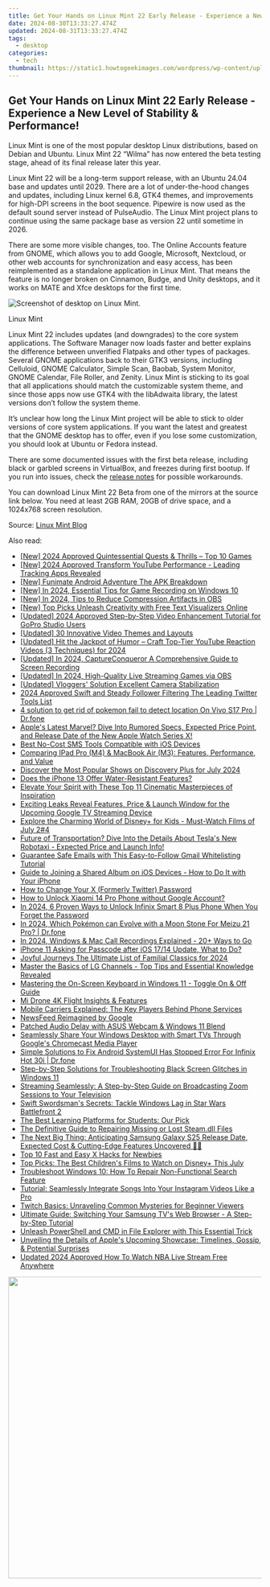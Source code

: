 ```yaml
---
title: Get Your Hands on Linux Mint 22 Early Release - Experience a New Level of Stability & Performance!
date: 2024-08-30T13:33:27.474Z
updated: 2024-08-31T13:33:27.474Z
tags:
  - desktop
categories:
  - tech
thumbnail: https://static1.howtogeekimages.com/wordpress/wp-content/uploads/2023/08/linux-mint-2.jpg
---
```


## Get Your Hands on Linux Mint 22 Early Release - Experience a New Level of Stability & Performance!

Linux Mint is one of the most popular desktop Linux distributions, based on Debian and Ubuntu. Linux Mint 22 “Wilma” has now entered the beta testing stage, ahead of its final release later this year.

 Linux Mint 22 will be a long-term support release, with an Ubuntu 24.04 base and updates until 2029\. There are a lot of under-the-hood changes and updates, including Linux kernel 6.8, GTK4 themes, and improvements for high-DPI screens in the boot sequence. Pipewire is now used as the default sound server instead of PulseAudio. The Linux Mint project plans to continue using the same package base as version 22 until sometime in 2026.

 There are some more visible changes, too. The Online Accounts feature from GNOME, which allows you to add Google, Microsoft, Nextcloud, or other web accounts for synchronization and easy access, has been reimplemented as a standalone application in Linux Mint. That means the feature is no longer broken on Cinnamon, Budge, and Unity desktops, and it works on MATE and Xfce desktops for the first time.

![Screenshot of desktop on Linux Mint.](https://static1.howtogeekimages.com/wordpress/wp-content/uploads/2024/07/cinnamon.png) 

Linux Mint

 Linux Mint 22 includes updates (and downgrades) to the core system applications. The Software Manager now loads faster and better explains the difference between unverified Flatpaks and other types of packages. Several GNOME applications back to their GTK3 versions, including Celluloid, GNOME Calculator, Simple Scan, Baobab, System Monitor, GNOME Calendar, File Roller, and Zenity. Linux Mint is sticking to its goal that all applications should match the customizable system theme, and since those apps now use GTK4 with the libAdwaita library, the latest versions don’t follow the system theme.

 It’s unclear how long the Linux Mint project will be able to stick to older versions of core system applications. If you want the latest and greatest that the GNOME desktop has to offer, even if you lose some customization, you should look at Ubuntu or Fedora instead.

 There are some documented issues with the first beta release, including black or garbled screens in VirtualBox, and freezes during first bootup. If you run into issues, check the [release notes](https://www.linuxmint.com/rel%5Fwilma.php) for possible workarounds.

 You can download Linux Mint 22 Beta from one of the mirrors at the source link below. You need at least 2GB RAM, 20GB of drive space, and a 1024x768 screen resolution.

 Source: [Linux Mint Blog](https://blog.linuxmint.com/?p=4725)

<ins class="adsbygoogle"
     style="display:block"
     data-ad-format="autorelaxed"
     data-ad-client="ca-pub-7571918770474297"
     data-ad-slot="1223367746"></ins>



<ins class="adsbygoogle"
     style="display:block"
     data-ad-client="ca-pub-7571918770474297"
     data-ad-slot="8358498916"
     data-ad-format="auto"
     data-full-width-responsive="true"></ins>

<span class="atpl-alsoreadstyle">Also read:</span>
<div><ul>
<li><a href="https://screen-recording.techidaily.com/new-2024-approved-quintessential-quests-and-thrills-top-10-games/"><u>[New] 2024 Approved  Quintessential Quests & Thrills – Top 10 Games</u></a></li>
<li><a href="https://youtube-data.techidaily.com/024-approved-transform-youtube-performance-leading-tracking-apps-revealed/"><u>[New] 2024 Approved  Transform YouTube Performance - Leading Tracking Apps Revealed</u></a></li>
<li><a href="https://article-posts.techidaily.com/new-funimate-android-adventure-the-apk-breakdown/"><u>[New] Funimate Android Adventure  The APK Breakdown</u></a></li>
<li><a href="https://screen-mirroring-recording.techidaily.com/new-in-2024-essential-tips-for-game-recording-on-windows-10/"><u>[New] In 2024, Essential Tips for Game Recording on Windows 10</u></a></li>
<li><a href="https://video-capture.techidaily.com/new-in-2024-tips-to-reduce-compression-artifacts-in-obs/"><u>[New] In 2024, Tips to Reduce Compression Artifacts in OBS</u></a></li>
<li><a href="https://some-tips.techidaily.com/new-top-picks-unleash-creativity-with-free-text-visualizers-online/"><u>[New] Top Picks  Unleash Creativity with Free Text Visualizers Online</u></a></li>
<li><a href="https://article-helps.techidaily.com/updated-2024-approved-step-by-step-video-enhancement-tutorial-for-gopro-studio-users/"><u>[Updated] 2024 Approved  Step-by-Step Video Enhancement Tutorial for GoPro Studio Users</u></a></li>
<li><a href="https://extra-resources.techidaily.com/updated-30-innovative-video-themes-and-layouts/"><u>[Updated] 30 Innovative Video Themes and Layouts</u></a></li>
<li><a href="https://eaxpv-info.techidaily.com/updated-hit-the-jackpot-of-humor-craft-top-tier-youtube-reaction-videos-3-techniques-for-2024/"><u>[Updated] Hit the Jackpot of Humor – Craft Top-Tier YouTube Reaction Videos (3 Techniques) for 2024</u></a></li>
<li><a href="https://screen-sharing-recording.techidaily.com/updated-in-2024-captureconqueror-a-comprehensive-guide-to-screen-recording/"><u>[Updated] In 2024, CaptureConqueror  A Comprehensive Guide to Screen Recording</u></a></li>
<li><a href="https://remote-screen-capture.techidaily.com/updated-in-2024-high-quality-live-streaming-games-via-obs/"><u>[Updated] In 2024, High-Quality Live Streaming  Games via OBS</u></a></li>
<li><a href="https://facebook-video-footage.techidaily.com/updated-vloggers-solution-excellent-camera-stabilization/"><u>[Updated] Vloggers' Solution  Excellent Camera Stabilization</u></a></li>
<li><a href="https://twitter-clips.techidaily.com/2024-approved-swift-and-steady-follower-filtering-the-leading-twitter-tools-list/"><u>2024 Approved  Swift and Steady Follower Filtering  The Leading Twitter Tools List</u></a></li>
<li><a href="https://change-location.techidaily.com/4-solution-to-get-rid-of-pokemon-fail-to-detect-location-on-vivo-s17-pro-drfone-by-drfone-virtual-android/"><u>4 solution to get rid of pokemon fail to detect location On Vivo S17 Pro | Dr.fone</u></a></li>
<li><a href="https://technical-tips.techidaily.com/apples-latest-marvel-dive-into-rumored-specs-expected-price-point-and-release-date-of-the-new-apple-watch-series-x/"><u>Apple's Latest Marvel? Dive Into Rumored Specs, Expected Price Point, and Release Date of the New Apple Watch Series X!</u></a></li>
<li><a href="https://technical-tips.techidaily.com/best-no-cost-sms-tools-compatible-with-ios-devices/"><u>Best No-Cost SMS Tools Compatible with iOS Devices</u></a></li>
<li><a href="https://technical-tips.techidaily.com/comparing-ipad-pro-m4-and-macbook-air-m3-features-performance-and-value/"><u>Comparing IPad Pro (M4) & MacBook Air (M3): Features, Performance, and Value</u></a></li>
<li><a href="https://technical-tips.techidaily.com/discover-the-most-popular-shows-on-discovery-plus-for-july-2024/"><u>Discover the Most Popular Shows on Discovery Plus for July 2024</u></a></li>
<li><a href="https://technical-tips.techidaily.com/does-the-iphone-13-offer-water-resistant-features/"><u>Does the iPhone 13 Offer Water-Resistant Features?</u></a></li>
<li><a href="https://technical-tips.techidaily.com/elevate-your-spirit-with-these-top-11-cinematic-masterpieces-of-inspiration/"><u>Elevate Your Spirit with These Top 11 Cinematic Masterpieces of Inspiration</u></a></li>
<li><a href="https://technical-tips.techidaily.com/exciting-leaks-reveal-features-price-and-launch-window-for-the-upcoming-google-tv-streaming-device/"><u>Exciting Leaks Reveal Features, Price & Launch Window for the Upcoming Google TV Streaming Device</u></a></li>
<li><a href="https://technical-tips.techidaily.com/explore-the-charming-world-of-disneyplus-for-kids-must-watch-films-of-july-24/"><u>Explore the Charming World of Disney+ for Kids - Must-Watch Films of July 2#4</u></a></li>
<li><a href="https://technical-tips.techidaily.com/future-of-transportation-dive-into-the-details-about-teslas-new-robotaxi-expected-price-and-launch-info/"><u>Future of Transportation? Dive Into the Details About Tesla's New Robotaxi - Expected Price and Launch Info!</u></a></li>
<li><a href="https://technical-tips.techidaily.com/guarantee-safe-emails-with-this-easy-to-follow-gmail-whitelisting-tutorial/"><u>Guarantee Safe Emails with This Easy-to-Follow Gmail Whitelisting Tutorial</u></a></li>
<li><a href="https://technical-tips.techidaily.com/guide-to-joining-a-shared-album-on-ios-devices-how-to-do-it-with-your-iphone/"><u>Guide to Joining a Shared Album on iOS Devices - How to Do It with Your iPhone</u></a></li>
<li><a href="https://technical-tips.techidaily.com/how-to-change-your-x-formerly-twitter-password/"><u>How to Change Your X (Formerly Twitter) Password</u></a></li>
<li><a href="https://unlock-android.techidaily.com/how-to-unlock-xiaomi-14-pro-phone-without-google-account-by-drfone-android/"><u>How to Unlock Xiaomi 14 Pro Phone without Google Account?</u></a></li>
<li><a href="https://unlock-android.techidaily.com/in-2024-6-proven-ways-to-unlock-infinix-smart-8-plus-phone-when-you-forget-the-password-by-drfone-android/"><u>In 2024, 6 Proven Ways to Unlock Infinix Smart 8 Plus Phone When You Forget the Password</u></a></li>
<li><a href="https://android-pokemon-go.techidaily.com/in-2024-which-pokemon-can-evolve-with-a-moon-stone-for-meizu-21-pro-drfone-by-drfone-virtual-android/"><u>In 2024, Which Pokémon can Evolve with a Moon Stone For Meizu 21 Pro? | Dr.fone</u></a></li>
<li><a href="https://screen-activity-recording.techidaily.com/in-2024-windows-and-mac-call-recordings-explained-20plus-ways-to-go/"><u>In 2024, Windows & Mac Call Recordings Explained - 20+ Ways to Go</u></a></li>
<li><a href="https://ios-unlock.techidaily.com/iphone-11-asking-for-passcode-after-ios-1714-update-what-to-do-by-drfone-ios/"><u>iPhone 11 Asking for Passcode after iOS 17/14 Update, What to Do?</u></a></li>
<li><a href="https://extra-guidance.techidaily.com/joyful-journeys-the-ultimate-list-of-familial-classics-for-2024/"><u>Joyful Journeys  The Ultimate List of Familial Classics for 2024</u></a></li>
<li><a href="https://technical-tips.techidaily.com/master-the-basics-of-lg-channels-top-tips-and-essential-knowledge-revealed/"><u>Master the Basics of LG Channels - Top Tips and Essential Knowledge Revealed</u></a></li>
<li><a href="https://technical-tips.techidaily.com/mastering-the-on-screen-keyboard-in-windows-11-toggle-on-and-off-guide/"><u>Mastering the On-Screen Keyboard in Windows 11 - Toggle On & Off Guide</u></a></li>
<li><a href="https://fox-cloud.techidaily.com/mi-drone-4k-flight-insights-and-features/"><u>Mi Drone 4K  Flight Insights & Features</u></a></li>
<li><a href="https://technical-tips.techidaily.com/mobile-carriers-explained-the-key-players-behind-phone-services/"><u>Mobile Carriers Explained: The Key Players Behind Phone Services</u></a></li>
<li><a href="https://tech-savvy.techidaily.com/newsfeed-reimagined-by-google/"><u>NewsFeed Reimagined by Google</u></a></li>
<li><a href="https://driver-error.techidaily.com/patched-audio-delay-with-asus-webcam-and-windows-11-blend/"><u>Patched Audio Delay with ASUS Webcam & Windows 11 Blend</u></a></li>
<li><a href="https://technical-tips.techidaily.com/seamlessly-share-your-windows-desktop-with-smart-tvs-through-googles-chromecast-media-player/"><u>Seamlessly Share Your Windows Desktop with Smart TVs Through Google's Chromecast Media Player</u></a></li>
<li><a href="https://fix-guide.techidaily.com/simple-solutions-to-fix-android-systemui-has-stopped-error-for-infinix-hot-30i-drfone-by-drfone-fix-android-problems-fix-android-problems/"><u>Simple Solutions to Fix Android SystemUI Has Stopped Error For Infinix Hot 30i | Dr.fone</u></a></li>
<li><a href="https://technical-tips.techidaily.com/step-by-step-solutions-for-troubleshooting-black-screen-glitches-in-windows-11/"><u>Step-by-Step Solutions for Troubleshooting Black Screen Glitches in Windows 11</u></a></li>
<li><a href="https://technical-tips.techidaily.com/streaming-seamlessly-a-step-by-step-guide-on-broadcasting-zoom-sessions-to-your-television/"><u>Streaming Seamlessly: A Step-by-Step Guide on Broadcasting Zoom Sessions to Your Television</u></a></li>
<li><a href="https://win11-tips.techidaily.com/swift-swordsmans-secrets-tackle-windows-lag-in-star-wars-battlefront-2/"><u>Swift Swordsman's Secrets: Tackle Windows Lag in Star Wars Battlefront 2</u></a></li>
<li><a href="https://technical-tips.techidaily.com/the-best-learning-platforms-for-students-our-pick/"><u>The Best Learning Platforms for Students: Our Pick</u></a></li>
<li><a href="https://technical-tips.techidaily.com/the-definitive-guide-to-repairing-missing-or-lost-steamdll-files/"><u>The Definitive Guide to Repairing Missing or Lost Steam.dll Files</u></a></li>
<li><a href="https://technical-tips.techidaily.com/the-next-big-thing-anticipating-samsung-galaxy-s25-release-date-expected-cost-and-cutting-edge-features-uncovered/"><u>The Next Big Thing: Anticipating Samsung Galaxy S25 Release Date, Expected Cost & Cutting-Edge Features Uncovered 🕵️‍♂️</u></a></li>
<li><a href="https://technical-tips.techidaily.com/top-10-fast-and-easy-x-hacks-for-newbies/"><u>Top 10 Fast and Easy X Hacks for Newbies</u></a></li>
<li><a href="https://technical-tips.techidaily.com/top-picks-the-best-childrens-films-to-watch-on-disneyplus-this-july/"><u>Top Picks: The Best Children's Films to Watch on Disney+ This July</u></a></li>
<li><a href="https://technical-tips.techidaily.com/troubleshoot-windows-10-how-to-repair-non-functional-search-feature/"><u>Troubleshoot Windows 10: How To Repair Non-Functional Search Feature</u></a></li>
<li><a href="https://technical-tips.techidaily.com/tutorial-seamlessly-integrate-songs-into-your-instagram-videos-like-a-pro/"><u>Tutorial: Seamlessly Integrate Songs Into Your Instagram Videos Like a Pro</u></a></li>
<li><a href="https://technical-tips.techidaily.com/twitch-basics-unraveling-common-mysteries-for-beginner-viewers/"><u>Twitch Basics: Unraveling Common Mysteries for Beginner Viewers</u></a></li>
<li><a href="https://technical-tips.techidaily.com/ultimate-guide-switching-your-samsung-tvs-web-browser-a-step-by-step-tutorial/"><u>Ultimate Guide: Switching Your Samsung TV's Web Browser - A Step-by-Step Tutorial</u></a></li>
<li><a href="https://technical-tips.techidaily.com/unleash-powershell-and-cmd-in-file-explorer-with-this-essential-trick/"><u>Unleash PowerShell and CMD in File Explorer with This Essential Trick</u></a></li>
<li><a href="https://technical-tips.techidaily.com/unveiling-the-details-of-apples-upcoming-showcase-timelines-gossip-and-potential-surprises/"><u>Unveiling the Details of Apple's Upcoming Showcase: Timelines, Gossip, & Potential Surprises</u></a></li>
<li><a href="https://ai-live-streaming.techidaily.com/updated-2024-approved-how-to-watch-nba-live-stream-free-anywhere/"><u>Updated 2024 Approved How To Watch NBA Live Stream Free Anywhere</u></a></li>
</ul></div>

<!-- affiliate ads begin -->
<a href="https://appsumo.8odi.net/c/5597632/2087389/7443" target="_top" id="2087389"><img src="//a.impactradius-go.com/display-ad/7443-2087389" border="0" alt="" width="1200" height="600"/></a><img height="0" width="0" src="https://appsumo.8odi.net/i/5597632/2087389/7443" style="position:absolute;visibility:hidden;" border="0" />
<!-- affiliate ads end -->